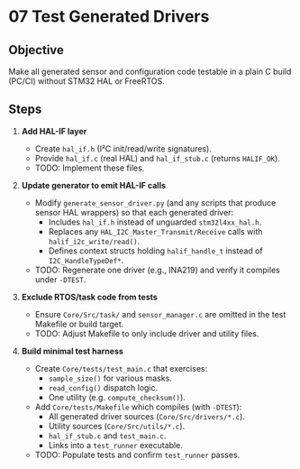 # 07 Test Generated Drivers

## Objective
Make all generated sensor and configuration code testable in a plain C build (PC/CI) without STM32 HAL or FreeRTOS.

## Steps

1. **Add HAL-IF layer**  
   - Create `hal_if.h` (I²C init/read/write signatures).  
   - Provide `hal_if.c` (real HAL) and `hal_if_stub.c` (returns `HALIF_OK`).  
   - TODO: Implement these files.

2. **Update generator to emit HAL-IF calls**  
   - Modify `generate_sensor_driver.py` (and any scripts that produce sensor HAL wrappers) so that each generated driver:  
     - Includes `hal_if.h` instead of unguarded `stm32l4xx_hal.h`.  
     - Replaces any `HAL_I2C_Master_Transmit/Receive` calls with `halif_i2c_write/read()`.  
     - Defines context structs holding `halif_handle_t` instead of `I2C_HandleTypeDef*`.  
   - TODO: Regenerate one driver (e.g., INA219) and verify it compiles under `-DTEST`.

3. **Exclude RTOS/task code from tests**  
   - Ensure `Core/Src/task/` and `sensor_manager.c` are omitted in the test Makefile or build target.  
   - TODO: Adjust Makefile to only include driver and utility files.

4. **Build minimal test harness**  
   - Create `Core/tests/test_main.c` that exercises:  
     - `sample_size()` for various masks.  
     - `read_config()` dispatch logic.  
     - One utility (e.g. `compute_checksum()`).  
   - Add `Core/tests/Makefile` which compiles (with `-DTEST`):  
     - All generated driver sources (`Core/Src/drivers/*.c`).  
     - Utility sources (`Core/Src/utils/*.c`).  
     - `hal_if_stub.c` and `test_main.c`.  
     - Links into a `test_runner` executable.  
   - TODO: Populate tests and confirm `test_runner` passes.


